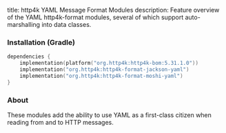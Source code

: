 title: http4k YAML Message Format Modules
description: Feature overview of the YAML http4k-format modules, several of which support auto-marshalling into data classes.

### Installation (Gradle)

```kotlin
dependencies {
    implementation(platform("org.http4k:http4k-bom:5.31.1.0"))
    implementation("org.http4k:http4k-format-jackson-yaml")
    implementation("org.http4k:http4k-format-moshi-yaml")
}
```

### About
These modules add the ability to use YAML as a first-class citizen when reading from and to HTTP messages. 

[http4k]: https://http4k.org
